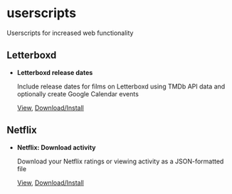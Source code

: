 # userscripts
Userscripts for increased web functionality

## Letterboxd

 - **Letterboxd release dates**

    Include release dates for films on Letterboxd using TMDb API data and optionally create Google Calendar events

    [View][letterboxd-1a],  [Download/Install][letterboxd-1b]


## Netflix

 - **Netflix: Download activity**

    Download your Netflix ratings or viewing activity as a JSON-formatted file

    [View][netflix-1a], [Download/Install][netflix-1b]

[letterboxd-1a]: https://github.com/jsejcksn/userscripts/blob/master/letterboxd/letterboxd-release-dates.user.js
[letterboxd-1b]: https://github.com/jsejcksn/userscripts/raw/master/letterboxd/letterboxd-release-dates.user.js

[netflix-1a]: https://github.com/jsejcksn/userscripts/blob/master/netflix/netflix-download-activity.user.js
[netflix-1b]: https://github.com/jsejcksn/userscripts/raw/master/netflix/netflix-download-activity.user.js
